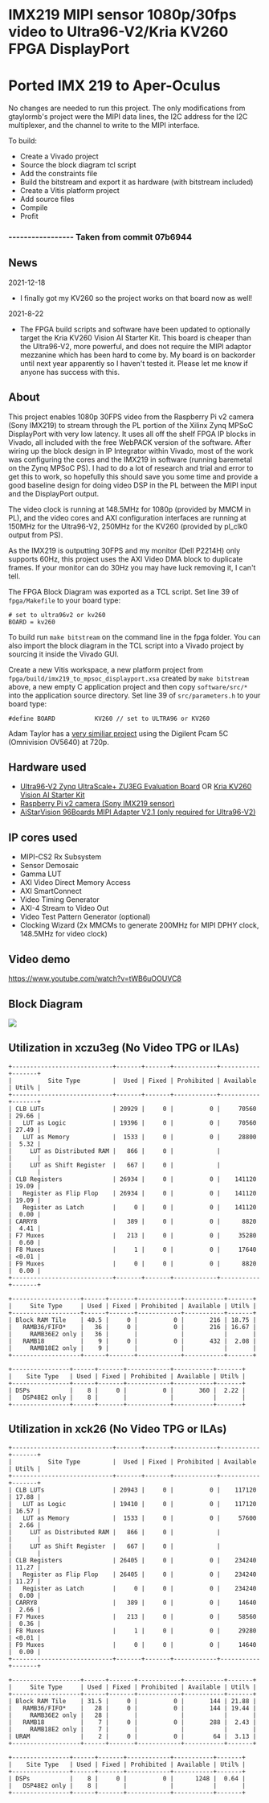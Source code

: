 # IMX219 MIPI sensor 1080p/30fps video to Ultra96-V2/Kria KV260 FPGA DisplayPort

# Ported IMX 219 to Aper-Oculus
No changes are needed to run this project. The only modifications from gtaylormb's project were the MIPI data lines, the I2C address for the I2C multiplexer, and the channel to write to the MIPI interface.

To build:
* Create a Vivado project
* Source the block diagram tcl script
* Add the constraints file
* Build the bitstream and export it as hardware (with bitstream included)
* Create a Vitis platform project
* Add source files 
* Compile
* Profit

### -----------------  Taken from commit 07b6944
## News
2021-12-18
* I finally got my KV260 so the project works on that board now as well!

2021-8-22
* The FPGA build scripts and software have been updated to optionally target the Kria KV260 Vision AI Starter Kit. This board is cheaper than the Ultra96-V2, more powerful, and does not require the MIPI adaptor mezzanine
  which has been hard to come by. My board is on backorder until next year apparently so I haven't tested it. Please let me know if anyone has success with this.

## About
This project enables 1080p 30FPS video from the Raspberry Pi v2 camera (Sony IMX219) to stream through the PL portion of the Xilinx Zynq MPSoC DisplayPort with very low latency. It uses all off the shelf FPGA IP blocks
in Vivado, all included with the free WebPACK version of the software. After wiring up the block design in IP Integrator within Vivado, most of the work was configuring the cores and the IMX219 in software
(running baremetal on the Zynq MPSoC PS). I had to do a lot of research and trial and error to get this to work, so hopefully this should save you some time and provide a good baseline design for doing video DSP in the
PL between the MIPI input and the DisplayPort output.

The video clock is running at 148.5MHz for 1080p (provided by MMCM in PL), and the video cores and AXI configuration interfaces are running at 150MHz for the Ultra96-V2, 250MHz for the KV260 (provided by pl_clk0 output from PS).

As the IMX219 is outputting 30FPS and my monitor (Dell P2214H) only supports 60Hz, this project uses the AXI Video DMA block to duplicate frames. If your monitor can do 30Hz you may have luck removing it, I can't tell. 

The FPGA Block Diagram was exported as a TCL script. Set line 39 of `fpga/Makefile` to your board type:

    # set to ultra96v2 or kv260
    BOARD = kv260

To build run `make bitstream` on the command line in the fpga folder. You can also import the block diagram in the TCL script into a Vivado project by sourcing it inside the Vivado GUI.

Create a new Vitis workspace, a new platform project from `fpga/build/imx219_to_mpsoc_displayport.xsa` created by `make bitstream` above, a new empty C application project and then copy `software/src/*` into the application source directory.
Set line 39 of `src/parameters.h` to your board type:

    #define BOARD           KV260 // set to ULTRA96 or KV260

Adam Taylor has a <a href="https://www.hackster.io/adam-taylor/mipi-procesing-with-ultra96-777721">very similiar project</a> using the Digilent Pcam 5C (Omnivision OV5640) at 720p.

## Hardware used
* <a href="http://zedboard.org/product/ultra96-v2-development-board">Ultra96-V2 Zynq UltraScale+ ZU3EG Evaluation Board</a> OR <a href="https://www.xilinx.com/products/som/kria/kv260-vision-starter-kit.html">Kria KV260 Vision AI Starter Kit</a>
* <a href="https://www.raspberrypi.org/products/camera-module-v2/">Raspberry Pi v2 camera (Sony IMX219 sensor)</a>
* <a href="https://www.96boards.org/product/mipiadapter/">AiStarVision 96Boards MIPI Adapter V2.1 (only required for Ultra96-V2)</a>

## IP cores used
* MIPI-CS2 Rx Subsystem
* Sensor Demosaic
* Gamma LUT
* AXI Video Direct Memory Access
* AXI SmartConnect
* Video Timing Generator
* AXI-4 Stream to Video Out
* Video Test Pattern Generator (optional)
* Clocking Wizard (2x MMCMs to generate 200MHz for MIPI DPHY clock, 148.5MHz for video clock)

## Video demo
https://www.youtube.com/watch?v=tWB6uOOUVC8

## Block Diagram
<img src="https://i.imgur.com/JTQs44h.png">

## Utilization in xczu3eg (No Video TPG or ILAs)
    +----------------------------+-------+-------+------------+-----------+-------+
    |          Site Type         |  Used | Fixed | Prohibited | Available | Util% |
    +----------------------------+-------+-------+------------+-----------+-------+
    | CLB LUTs                   | 20929 |     0 |          0 |     70560 | 29.66 |
    |   LUT as Logic             | 19396 |     0 |          0 |     70560 | 27.49 |
    |   LUT as Memory            |  1533 |     0 |          0 |     28800 |  5.32 |
    |     LUT as Distributed RAM |   866 |     0 |            |           |       |
    |     LUT as Shift Register  |   667 |     0 |            |           |       |
    | CLB Registers              | 26934 |     0 |          0 |    141120 | 19.09 |
    |   Register as Flip Flop    | 26934 |     0 |          0 |    141120 | 19.09 |
    |   Register as Latch        |     0 |     0 |          0 |    141120 |  0.00 |
    | CARRY8                     |   389 |     0 |          0 |      8820 |  4.41 |
    | F7 Muxes                   |   213 |     0 |          0 |     35280 |  0.60 |
    | F8 Muxes                   |     1 |     0 |          0 |     17640 | <0.01 |
    | F9 Muxes                   |     0 |     0 |          0 |      8820 |  0.00 |
    +----------------------------+-------+-------+------------+-----------+-------+
    
    +-------------------+------+-------+------------+-----------+-------+
    |     Site Type     | Used | Fixed | Prohibited | Available | Util% |
    +-------------------+------+-------+------------+-----------+-------+
    | Block RAM Tile    | 40.5 |     0 |          0 |       216 | 18.75 |
    |   RAMB36/FIFO*    |   36 |     0 |          0 |       216 | 16.67 |
    |     RAMB36E2 only |   36 |       |            |           |       |
    |   RAMB18          |    9 |     0 |          0 |       432 |  2.08 |
    |     RAMB18E2 only |    9 |       |            |           |       |
    +-------------------+------+-------+------------+-----------+-------+
    
    +----------------+------+-------+------------+-----------+-------+
    |    Site Type   | Used | Fixed | Prohibited | Available | Util% |
    +----------------+------+-------+------------+-----------+-------+
    | DSPs           |    8 |     0 |          0 |       360 |  2.22 |
    |   DSP48E2 only |    8 |       |            |           |       |
    +----------------+------+-------+------------+-----------+-------+
    
## Utilization in xck26 (No Video TPG or ILAs)
    +----------------------------+-------+-------+------------+-----------+-------+
    |          Site Type         |  Used | Fixed | Prohibited | Available | Util% |
    +----------------------------+-------+-------+------------+-----------+-------+
    | CLB LUTs                   | 20943 |     0 |          0 |    117120 | 17.88 |
    |   LUT as Logic             | 19410 |     0 |          0 |    117120 | 16.57 |
    |   LUT as Memory            |  1533 |     0 |          0 |     57600 |  2.66 |
    |     LUT as Distributed RAM |   866 |     0 |            |           |       |
    |     LUT as Shift Register  |   667 |     0 |            |           |       |
    | CLB Registers              | 26405 |     0 |          0 |    234240 | 11.27 |
    |   Register as Flip Flop    | 26405 |     0 |          0 |    234240 | 11.27 |
    |   Register as Latch        |     0 |     0 |          0 |    234240 |  0.00 |
    | CARRY8                     |   389 |     0 |          0 |     14640 |  2.66 |
    | F7 Muxes                   |   213 |     0 |          0 |     58560 |  0.36 |
    | F8 Muxes                   |     1 |     0 |          0 |     29280 | <0.01 |
    | F9 Muxes                   |     0 |     0 |          0 |     14640 |  0.00 |
    +----------------------------+-------+-------+------------+-----------+-------+
    
    +-------------------+------+-------+------------+-----------+-------+
    |     Site Type     | Used | Fixed | Prohibited | Available | Util% |
    +-------------------+------+-------+------------+-----------+-------+
    | Block RAM Tile    | 31.5 |     0 |          0 |       144 | 21.88 |
    |   RAMB36/FIFO*    |   28 |     0 |          0 |       144 | 19.44 |
    |     RAMB36E2 only |   28 |       |            |           |       |
    |   RAMB18          |    7 |     0 |          0 |       288 |  2.43 |
    |     RAMB18E2 only |    7 |       |            |           |       |
    | URAM              |    2 |     0 |          0 |        64 |  3.13 |
    +-------------------+------+-------+------------+-----------+-------+

    +----------------+------+-------+------------+-----------+-------+
    |    Site Type   | Used | Fixed | Prohibited | Available | Util% |
    +----------------+------+-------+------------+-----------+-------+
    | DSPs           |    8 |     0 |          0 |      1248 |  0.64 |
    |   DSP48E2 only |    8 |       |            |           |       |
    +----------------+------+-------+------------+-----------+-------+
